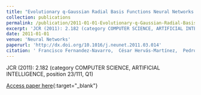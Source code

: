 ```yaml
---
title: "Evolutionary q-Gaussian Radial Basis Functions Neural Networks for Multi-Classification"
collection: publications
permalink: /publication/2011-01-01-Evolutionary-q-Gaussian-Radial-Basis-Functions-Neural-Networks-for-Multi-Classification
excerpt: 'JCR (2011): 2.182 (category COMPUTER SCIENCE, ARTIFICIAL INTELLIGENCE, position 23/111, Q1)'
date: 2011-01-01
venue: 'Neural Networks'
paperurl: 'http://dx.doi.org/10.1016/j.neunet.2011.03.014'
citation: ' Francisco Fernandez-Navarro,  César Hervás-Martínez,  Pedro Antonio Gutiérrez,  Mariano Carbonero-Ruz, &quot;Evolutionary q-Gaussian Radial Basis Functions Neural Networks for Multi-Classification.&quot; Neural Networks, 2011.'
---
```

JCR (2011): 2.182 (category COMPUTER SCIENCE, ARTIFICIAL INTELLIGENCE, position 23/111, Q1)

[Access paper here](http://dx.doi.org/10.1016/j.neunet.2011.03.014){:target="_blank"}
